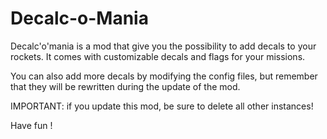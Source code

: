 # Decalc-o-Mania
Decalc'o'mania is a mod that give you the possibility to add decals to your rockets.
It comes with customizable decals and flags for your missions.

You can also add more decals by modifying the config files, but remember that they will be rewritten during the update of the mod.

IMPORTANT: if you update this mod, be sure to delete all other instances!


Have fun !
